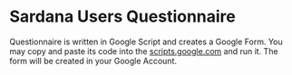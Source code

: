 # Sardana Users Questionnaire

Questionnaire is written in Google Script and creates a Google Form.
You may copy and paste its code into the [scripts.google.com](https://scripts.google.com)
and run it. The form will be created in your Google Account. 
